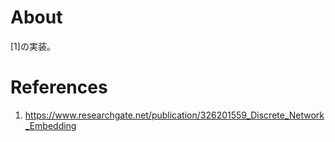 # About
[1]の実装。

# References
1. https://www.researchgate.net/publication/326201559_Discrete_Network_Embedding

